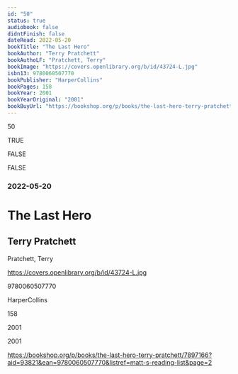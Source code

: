 ```yaml
---
id: "50"
status: true
audiobook: false
didntFinish: false
dateRead: 2022-05-20
bookTitle: "The Last Hero"
bookAuthor: "Terry Pratchett"
bookAuthoLF: "Pratchett, Terry"
bookImage: "https://covers.openlibrary.org/b/id/43724-L.jpg"
isbn13: 9780060507770
bookPublisher: "HarperCollins"
bookPages: 158
bookYear: 2001
bookYearOriginal: "2001"
bookBuyUrl: "https://bookshop.org/p/books/the-last-hero-terry-pratchett/7897166?aid=93821&ean=9780060507770&listref=matt-s-reading-list&page=2"
---
```

50

TRUE

FALSE

FALSE

### 2022-05-20

# The Last Hero

## Terry Pratchett

Pratchett, Terry

https://covers.openlibrary.org/b/id/43724-L.jpg

9780060507770

HarperCollins

158

2001

2001

https://bookshop.org/p/books/the-last-hero-terry-pratchett/7897166?aid=93821&ean=9780060507770&listref=matt-s-reading-list&page=2